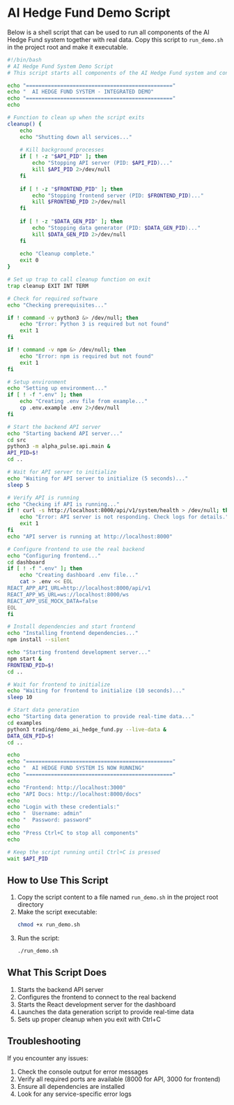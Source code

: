 # AI Hedge Fund Demo Script

Below is a shell script that can be used to run all components of the AI Hedge Fund system together with real data. Copy this script to `run_demo.sh` in the project root and make it executable.

```bash
#!/bin/bash
# AI Hedge Fund System Demo Script
# This script starts all components of the AI Hedge Fund system and connects them together

echo "==============================================="
echo "  AI HEDGE FUND SYSTEM - INTEGRATED DEMO"
echo "==============================================="
echo

# Function to clean up when the script exits
cleanup() {
    echo
    echo "Shutting down all services..."
    
    # Kill background processes
    if [ ! -z "$API_PID" ]; then
        echo "Stopping API server (PID: $API_PID)..."
        kill $API_PID 2>/dev/null
    fi
    
    if [ ! -z "$FRONTEND_PID" ]; then
        echo "Stopping frontend server (PID: $FRONTEND_PID)..."
        kill $FRONTEND_PID 2>/dev/null
    fi
    
    if [ ! -z "$DATA_GEN_PID" ]; then
        echo "Stopping data generator (PID: $DATA_GEN_PID)..."
        kill $DATA_GEN_PID 2>/dev/null
    fi
    
    echo "Cleanup complete."
    exit 0
}

# Set up trap to call cleanup function on exit
trap cleanup EXIT INT TERM

# Check for required software
echo "Checking prerequisites..."

if ! command -v python3 &> /dev/null; then
    echo "Error: Python 3 is required but not found"
    exit 1
fi

if ! command -v npm &> /dev/null; then
    echo "Error: npm is required but not found"
    exit 1
fi

# Setup environment
echo "Setting up environment..."
if [ ! -f ".env" ]; then
    echo "Creating .env file from example..."
    cp .env.example .env 2>/dev/null
fi

# Start the backend API server
echo "Starting backend API server..."
cd src
python3 -m alpha_pulse.api.main &
API_PID=$!
cd ..

# Wait for API server to initialize
echo "Waiting for API server to initialize (5 seconds)..."
sleep 5

# Verify API is running
echo "Checking if API is running..."
if ! curl -s http://localhost:8000/api/v1/system/health > /dev/null; then
    echo "Error: API server is not responding. Check logs for details."
    exit 1
fi
echo "API server is running at http://localhost:8000"

# Configure frontend to use the real backend
echo "Configuring frontend..."
cd dashboard
if [ ! -f ".env" ]; then
    echo "Creating dashboard .env file..."
    cat > .env << EOL
REACT_APP_API_URL=http://localhost:8000/api/v1
REACT_APP_WS_URL=ws://localhost:8000/ws
REACT_APP_USE_MOCK_DATA=false
EOL
fi

# Install dependencies and start frontend
echo "Installing frontend dependencies..."
npm install --silent

echo "Starting frontend development server..."
npm start &
FRONTEND_PID=$!
cd ..

# Wait for frontend to initialize
echo "Waiting for frontend to initialize (10 seconds)..."
sleep 10

# Start data generation
echo "Starting data generation to provide real-time data..."
cd examples
python3 trading/demo_ai_hedge_fund.py --live-data &
DATA_GEN_PID=$!
cd ..

echo
echo "==============================================="
echo "  AI HEDGE FUND SYSTEM IS NOW RUNNING"
echo "==============================================="
echo
echo "Frontend: http://localhost:3000"
echo "API Docs: http://localhost:8000/docs"
echo
echo "Login with these credentials:"
echo "  Username: admin"
echo "  Password: password"
echo
echo "Press Ctrl+C to stop all components"
echo

# Keep the script running until Ctrl+C is pressed
wait $API_PID
```

## How to Use This Script

1. Copy the script content to a file named `run_demo.sh` in the project root directory
2. Make the script executable:
   ```bash
   chmod +x run_demo.sh
   ```
3. Run the script:
   ```bash
   ./run_demo.sh
   ```

## What This Script Does

1. Starts the backend API server
2. Configures the frontend to connect to the real backend
3. Starts the React development server for the dashboard
4. Launches the data generation script to provide real-time data
5. Sets up proper cleanup when you exit with Ctrl+C

## Troubleshooting

If you encounter any issues:

1. Check the console output for error messages
2. Verify all required ports are available (8000 for API, 3000 for frontend)
3. Ensure all dependencies are installed
4. Look for any service-specific error logs